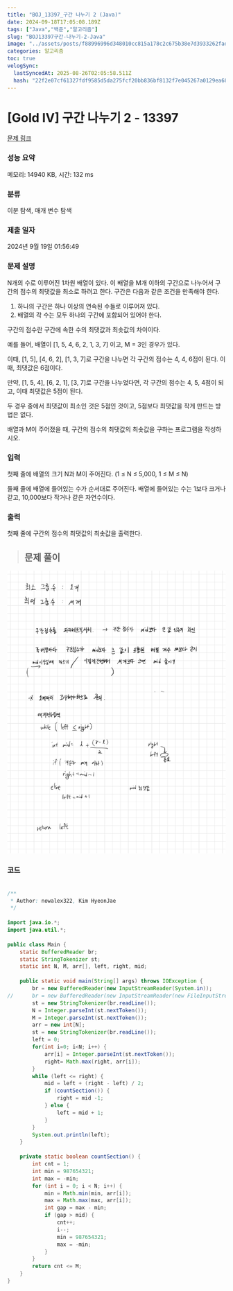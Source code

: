 ```yaml
---
title: "BOJ_13397_구간 나누기 2 (Java)"
date: 2024-09-18T17:05:08.189Z
tags: ["Java","백준","알고리즘"]
slug: "BOJ13397구간-나누기-2-Java"
image: "../assets/posts/f88996996d348010cc815a178c2c675b38e7d3933262fad1e3150ed7ca3490de.png"
categories: 알고리즘
toc: true
velogSync:
  lastSyncedAt: 2025-08-26T02:05:58.511Z
  hash: "22f2e07cf61327fdf9585d5da275fcf20bb836bf8132f7e045267a0129ea68c0"
---
```


# [Gold IV] 구간 나누기 2 - 13397 

[문제 링크](https://www.acmicpc.net/problem/13397) 

### 성능 요약

메모리: 14940 KB, 시간: 132 ms

### 분류

이분 탐색, 매개 변수 탐색

### 제출 일자

2024년 9월 19일 01:56:49

### 문제 설명

<p>N개의 수로 이루어진 1차원 배열이 있다. 이 배열을 M개 이하의 구간으로 나누어서 구간의 점수의 최댓값을 최소로 하려고 한다. 구간은 다음과 같은 조건을 만족해야 한다.</p>

<ol>
	<li>하나의 구간은 하나 이상의 연속된 수들로 이루어져 있다.</li>
	<li>배열의 각 수는 모두 하나의 구간에 포함되어 있어야 한다.</li>
</ol>

<p>구간의 점수란 구간에 속한 수의 최댓값과 최솟값의 차이이다.</p>

<p>예를 들어, 배열이 [1, 5, 4, 6, 2, 1, 3, 7] 이고, M = 3인 경우가 있다.</p>

<p>이때, [1, 5], [4, 6, 2], [1, 3, 7]로 구간을 나누면 각 구간의 점수는 4, 4, 6점이 된다. 이때, 최댓값은 6점이다.</p>

<p>만약, [1, 5, 4], [6, 2, 1], [3, 7]로 구간을 나누었다면, 각 구간의 점수는 4, 5, 4점이 되고, 이때 최댓값은 5점이 된다.</p>

<p>두 경우 중에서 최댓값이 최소인 것은 5점인 것이고, 5점보다 최댓값을 작게 만드는 방법은 없다.</p>

<p>배열과 M이 주어졌을 때, 구간의 점수의 최댓값의 최솟값을 구하는 프로그램을 작성하시오.</p>

### 입력 

 <p>첫째 줄에 배열의 크기 N과 M이 주어진다. (1 ≤ N ≤ 5,000, 1 ≤ M ≤ N)</p>

<p>둘째 줄에 배열에 들어있는 수가 순서대로 주어진다. 배열에 들어있는 수는 1보다 크거나 같고, 10,000보다 작거나 같은 자연수이다.</p>

### 출력 

 <p>첫째 줄에 구간의 점수의 최댓값의 최솟값을 출력한다.</p>



> ## 문제 풀이

![](/assets/posts/f88996996d348010cc815a178c2c675b38e7d3933262fad1e3150ed7ca3490de.png)

### 코드
```java

/**
 * Author: nowalex322, Kim HyeonJae
 */

import java.io.*;
import java.util.*;

public class Main {
	static BufferedReader br;
	static StringTokenizer st;
	static int N, M, arr[], left, right, mid;

	public static void main(String[] args) throws IOException {
		br = new BufferedReader(new InputStreamReader(System.in));
//		br = new BufferedReader(new InputStreamReader(new FileInputStream("input.txt")));
		st = new StringTokenizer(br.readLine());
		N = Integer.parseInt(st.nextToken());
		M = Integer.parseInt(st.nextToken());
		arr = new int[N];
		st = new StringTokenizer(br.readLine());
		left = 0;
		for(int i=0; i<N; i++) {
			arr[i] = Integer.parseInt(st.nextToken());
			right= Math.max(right, arr[i]);
		}
		while (left <= right) {
			mid = left + (right - left) / 2;
			if (countSection()) {
				right = mid -1;
			} else {
				left = mid + 1;
			}
		}
		System.out.println(left);
	}

	private static boolean countSection() {
		int cnt = 1;
		int min = 987654321;
		int max = -min;
		for (int i = 0; i < N; i++) {
			min = Math.min(min, arr[i]);
			max = Math.max(max, arr[i]);
			int gap = max - min;
			if (gap > mid) {
				cnt++;
				i--;
				min = 987654321;
				max = -min;
			}
		}
		return cnt <= M;
	}
}
```